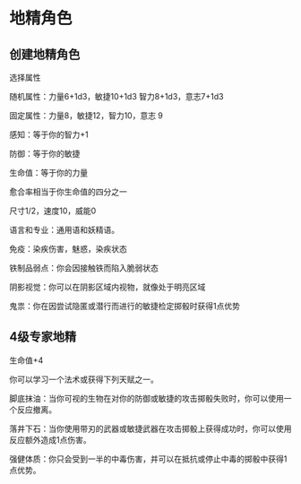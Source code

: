 # 地精角色

## 创建地精角色

选择属性

随机属性：力量6+1d3，敏捷10+1d3 智力8+1d3，意志7+1d3

固定属性：力量8，敏捷12，智力10，意志 9

感知：等于你的智力+1

防御：等于你的敏捷

生命值：等于你的力量

愈合率相当于你生命值的四分之一

尺寸1/2，速度10，威能0

语言和专业：通用语和妖精语。

免疫：染疾伤害，魅惑，染疾状态

铁制品弱点：你会因接触铁而陷入脆弱状态

阴影视觉：你可以在阴影区域内视物，就像处于明亮区域

鬼祟：你在因尝试隐匿或潜行而进行的敏捷检定掷骰时获得1点优势

## 4级专家地精

生命值+4

你可以学习一个法术或获得下列天赋之一。

脚底抹油：当你可视的生物在对你的防御或敏捷的攻击掷骰失败时，你可以使用一个反应撤离。

落井下石：当你使用带刃的武器或敏捷武器在攻击掷骰上获得成功时，你可以使用反应额外造成1点伤害。

强健体质：你只会受到一半的中毒伤害，并可以在抵抗或停止中毒的掷骰中获得1点优势。

 

